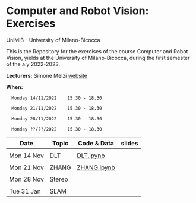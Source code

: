 # Computer and Robot Vision: Exercises
UniMiB - University of Milano-Bicocca

This is the Repository for the exercises of the course Computer and Robot Vision, yields at the University of Milano-Bicocca, during the first semester of the a.y 2022-2023.

**Lecturers:** Simone Melzi [website](https://sites.google.com/site/melzismn/)

**When:** 

      Monday 14/11/2022    15.30 - 18.30
      
      Monday 21/11/2022    15.30 - 18.30
      
      Monday 28/11/2022    15.30 - 18.30
      
      Monday ??/??/2022    15.30 - 18.30  

       


**Date** | **Topic** | **Code & Data** | **slides**
------------ | ------------- | ------------ | ------------
| | |
Mon 14 Nov | DLT | [DLT.ipynb](https://github.com/melzismn/ComputerRobotVision/blob/main/DLT.ipynb) | 
| | |
Mon 21 Nov | ZHANG | [ZHANG.ipynb](https://github.com/melzismn/ComputerRobotVision/blob/main/ZHANG.ipynb) |
| | |
Mon 28 Nov | Stereo | |
| | |
Tue 31 Jan | SLAM | |

